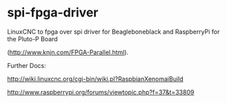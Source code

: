 spi-fpga-driver
===============

LinuxCNC to fpga over spi driver for Beagleboneblack and RaspberryPi
for the Pluto-P Board 

(http://www.knjn.com/FPGA-Parallel.html).

Further Docs:

http://wiki.linuxcnc.org/cgi-bin/wiki.pl?RaspbianXenomaiBuild

http://www.raspberrypi.org/forums/viewtopic.php?f=37&t=33809
